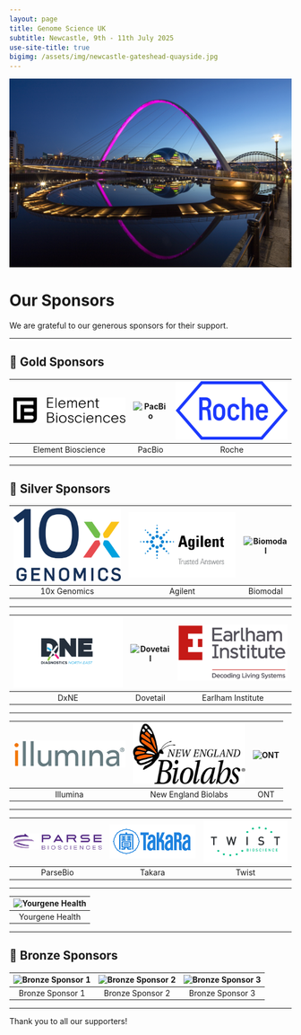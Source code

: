 ```yaml
---
layout: page
title: Genome Science UK
subtitle: Newcastle, 9th - 11th July 2025
use-site-title: true
bigimg: /assets/img/newcastle-gateshead-quayside.jpg
---
```


![Quayside_at_night_Graeme_Peacock](https://github.com/genomescience-org-uk/website/blob/master/assets/img/Quayside_at_night_Graeme_Peacock.jpg?raw=true)

# Our Sponsors

We are grateful to our generous sponsors for their support.

---

## 🥇 Gold Sponsors

| <img src="https://github.com/genomescience-org-uk/website/blob/master/assets/img/logos/Element-Biosciences.png" alt="Element Bioscience" width="200"> | <img src="https://github.com/genomescience-org-uk/website/blob/master/assets/img/logos/gold_sponsor2.png" alt="PacBio" width="200"> | <img src="https://github.com/genomescience-org-uk/website/blob/master/assets/img/logos/Roche.jpg" alt="Roche" width="200"> |
|:--:|:--:|:--:|
| Element Bioscience | PacBio | Roche |

---

## 🥈 Silver Sponsors

| <img src="https://github.com/genomescience-org-uk/website/blob/master/assets/img/logos/10X.png" alt="10x Genomics" width="200"> | <img src="https://github.com/genomescience-org-uk/website/blob/master/assets/img/logos/Agilent.png" alt="Agilent" width="200"> | <img src="https://github.com/genomescience-org-uk/website/blob/master/assets/img/logos/Bimodal.png" alt="Biomodal" width="200"> |
|:--:|:--:|:--:|
| 10x Genomics | Agilent | Biomodal |

---

| <img src="https://github.com/genomescience-org-uk/website/blob/master/assets/img/logos/DxNE.png" alt="DxNE" width="200"> | <img src="https://github.com/genomescience-org-uk/website/blob/master/assets/img/logos/DTG.png" alt="Dovetail" width="200"> | <img src="https://github.com/genomescience-org-uk/website/blob/master/assets/img/logos/Earlham-Institute.png" alt="Earlham Institute" width="200"> |
|:--:|:--:|:--:|
| DxNE | Dovetail | Earlham Institute  |

---

| <img src="https://github.com/genomescience-org-uk/website/blob/master/assets/img/logos/illumina.jpg" alt="Illumina" width="200"> | <img src="https://github.com/genomescience-org-uk/website/blob/master/assets/img/logos/NEB.jpg" alt="New England Biolabs" width="200"> | <img src="https://github.com/genomescience-org-uk/website/blob/master/assets/img/logos/silver_sponsor3.png" alt="ONT" width="200"> |
|:--:|:--:|:--:|
| Illumina | New England Biolabs | ONT |

---

| <img src="https://github.com/genomescience-org-uk/website/blob/master/assets/img/logos/Parse.png" alt="ParseBio" width="200"> | <img src="https://github.com/genomescience-org-uk/website/blob/master/assets/img/logos/Takara.png" alt="Takara" width="200"> | <img src="https://github.com/genomescience-org-uk/website/blob/master/assets/img/logos/TwistBioscience.png" alt="Twist" width="200"> |
|:--:|:--:|:--:|
| ParseBio | Takara | Twist |

---

| <img src="https://github.com/genomescience-org-uk/website/blob/master/assets/img/logos/Yourgene_Health.png" alt="Yourgene Health" width="200"> | 
|:--:|
| Yourgene Health | 

---

## 🥉 Bronze Sponsors

| <img src="https://github.com/genomescience-org-uk/website/blob/master/assets/img/logos/bronze_sponsor1.png" alt="Bronze Sponsor 1" width="200"> | <img src="https://github.com/genomescience-org-uk/website/blob/master/assets/img/logos/bronze_sponsor2.png" alt="Bronze Sponsor 2" width="200"> | <img src="https://github.com/genomescience-org-uk/website/blob/master/assets/img/logos/bronze_sponsor3.png" alt="Bronze Sponsor 3" width="200"> |
|:--:|:--:|:--:|
| Bronze Sponsor 1 | Bronze Sponsor 2 | Bronze Sponsor 3 |

---

Thank you to all our supporters!
